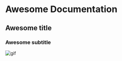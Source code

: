 # Awesome Documentation

## Awesome title

### Awesome subtitle

![gif](https://media.giphy.com/media/U1fcX0whge5kACg7Do/giphy.gif)